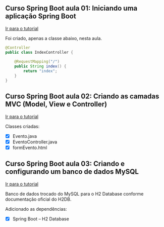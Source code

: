 ## Curso Spring Boot aula 01: Iniciando uma aplicação Spring Boot
<a href="https://www.youtube.com/watch?v=OHn1jLHGptw&list=PL8iIphQOyG-DHLpEx1TPItqJamy08fs1D">Ir para o tutorial</a>

Foi criado, apenas a classe abaixo, nesta aula.

```java
@Controller
public class IndexController {
	
	@RequestMapping("/")
	public String index() {
		return "index";
	}
}

```

## Curso Spring Boot aula 02: Criando as camadas MVC (Model, View e Controller)
<a href="https://www.youtube.com/watch?v=8nw7qeCr1MM&list=PL8iIphQOyG-DHLpEx1TPItqJamy08fs1D&index=2">Ir para o tutorial</a>

Classes criadas:

- [X] Evento.java
- [X] EventoController.java
- [X] formEvento.html

## Curso Spring Boot aula 03: Criando e configurando um banco de dados MySQL
<a href="https://www.youtube.com/watch?v=FHRYijYhJYA&list=PL8iIphQOyG-DHLpEx1TPItqJamy08fs1D&index=3">Ir para o tutorial</a>

Banco de dados trocado do MySQL para o H2 Database conforme documentação oficial do H2DB.

Adicionado as dependências:

- [X] Spring Boot – H2 Database




